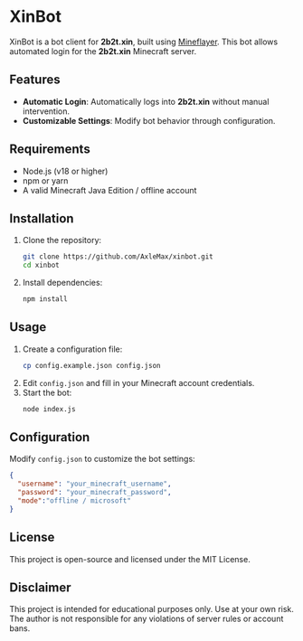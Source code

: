 # XinBot

XinBot is a bot client for **2b2t.xin**, built using [Mineflayer](https://github.com/PrismarineJS/mineflayer). This bot allows automated login for the **2b2t.xin** Minecraft server.

## Features
- **Automatic Login**: Automatically logs into **2b2t.xin** without manual intervention.
- **Customizable Settings**: Modify bot behavior through configuration.

## Requirements
- Node.js (v18 or higher)
- npm or yarn
- A valid Minecraft Java Edition / offline account

## Installation
1. Clone the repository:
   ```sh
   git clone https://github.com/AxleMax/xinbot.git
   cd xinbot
   ```
2. Install dependencies:
   ```sh
   npm install
   ```

## Usage
1. Create a configuration file:
   ```sh
   cp config.example.json config.json
   ```
2. Edit `config.json` and fill in your Minecraft account credentials.
3. Start the bot:
   ```sh
   node index.js
   ```

## Configuration
Modify `config.json` to customize the bot settings:
```json
{
  "username": "your_minecraft_username",
  "password": "your_minecraft_password",
  "mode":"offline / microsoft"
}
```
## License
This project is open-source and licensed under the MIT License.

## Disclaimer
This project is intended for educational purposes only. Use at your own risk. The author is not responsible for any violations of server rules or account bans.

